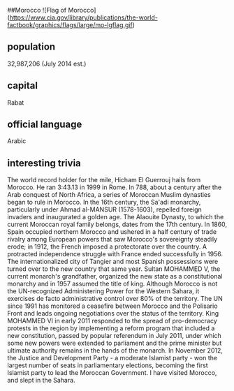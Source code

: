 ##Morocco
![Flag of Morocco] (https://www.cia.gov/library/publications/the-world-factbook/graphics/flags/large/mo-lgflag.gif)
## population
32,987,206 (July 2014 est.)

## capital
Rabat

## official language
Arabic

## interesting trivia
The world record holder for the mile, Hicham El Guerrouj hails from
Morocco. He ran 3:43.13 in 1999 in Rome.
	In 788, about a century after the Arab conquest of North Africa, a series of Moroccan Muslim dynasties began to rule in
Morocco. In the 16th century, the Sa'adi monarchy, particularly under Ahmad al-MANSUR (1578-1603), repelled foreign invaders and
inaugurated a golden age. The Alaouite Dynasty, to which the current Moroccan royal family belongs, dates from the 17th century. In
1860, Spain occupied northern Morocco and ushered in a half century of trade rivalry among European powers that saw Morocco's
sovereignty steadily erode; in 1912, the French imposed a protectorate over the country. A protracted independence struggle with
France ended successfully in 1956. The internationalized city of Tangier and most Spanish possessions were turned over to the new
country that same year. Sultan MOHAMMED V, the current monarch's grandfather, organized the new state as a constitutional monarchy and
in 1957 assumed the title of king. Although Morocco is not the UN-recognized Administering Power for the Western Sahara, it exercises
de facto administrative control over 80% of the territory. The UN since 1991 has monitored a ceasefire between Morocco and the
Polisario Front and leads ongoing negotiations over the status of the territory. King MOHAMMED VI in early 2011 responded to the
spread of pro-democracy protests in the region by implementing a reform program that included a new constitution, passed by popular
referendum in July 2011, under which some new powers were extended to parliament and the prime minister but ultimate authority remains
in the hands of the monarch. In November 2012, the Justice and Development Party - a moderate Islamist party - won the largest number
of seats in parliamentary elections, becoming the first Islamist party to lead the Moroccan Government.
	I have visited Morocco, and slept in the Sahara.
